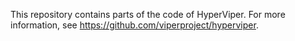 This repository contains parts of the code of HyperViper. For more information, see https://github.com/viperproject/hyperviper.
